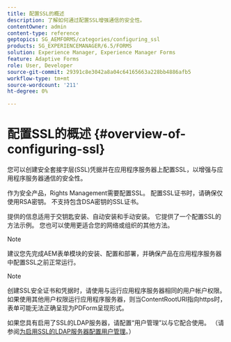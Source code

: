 ```yaml
---
title: 配置SSL的概述
description: 了解如何通过配置SSL增强通信的安全性。
contentOwner: admin
content-type: reference
geptopics: SG_AEMFORMS/categories/configuring_ssl
products: SG_EXPERIENCEMANAGER/6.5/FORMS
solution: Experience Manager, Experience Manager Forms
feature: Adaptive Forms
role: User, Developer
source-git-commit: 29391c8e3042a8a04c64165663a228bb4886afb5
workflow-type: tm+mt
source-wordcount: '211'
ht-degree: 0%

---
```


# 配置SSL的概述 {#overview-of-configuring-ssl}

您可以创建安全套接字层(SSL)凭据并在应用程序服务器上配置SSL，以增强与应用程序服务器通信的安全性。

作为安全产品，Rights Management需要配置SSL。 配置SSL证书时，请确保仅使用RSA密钥。 不支持包含DSA密钥的SSL证书。

提供的信息适用于交钥匙安装、自动安装和手动安装。 它提供了一个配置SSL的方法示例。 您也可以使用更适合您的网络或组织的其他方法。

>[!NOTE]
>
>建议您先完成AEM表单模块的安装、配置和部署，并确保产品在应用程序服务器中配置SSL之前正常运行。

>[!NOTE]
>
>创建SSL安全证书和凭据时，请使用与运行应用程序服务器相同的用户帐户权限。 如果使用其他用户权限运行应用程序服务器，则当ContentRootURI指向https时，表单可能无法正确呈现为PDForm呈现形式。

如果您具有启用了SSL的LDAP服务器，请配置“用户管理”以与它配合使用。 （请参阅[为启用SSL的LDAP服务器配置用户管理](/help/forms/using/admin-help/configure-user-management-ssl-enabled.md#configure-user-management-for-an-ssl-enabled-ldap-server)。）
